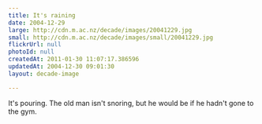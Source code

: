 ```yaml
---
title: It's raining
date: 2004-12-29
large: http://cdn.m.ac.nz/decade/images/20041229.jpg
small: http://cdn.m.ac.nz/decade/images/small/20041229.jpg
flickrUrl: null
photoId: null
createdAt: 2011-01-30 11:07:17.386596
updatedAt: 2004-12-30 09:01:30
layout: decade-image

---
```

It's pouring. The old man isn't snoring, but he would be if he hadn't gone to the gym.
